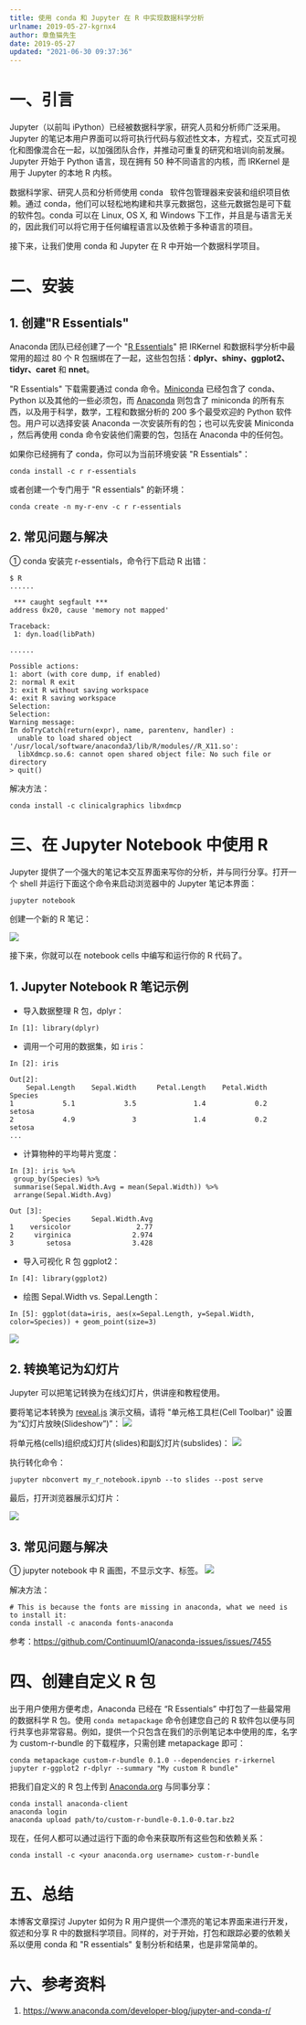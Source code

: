 ```yaml
---
title: 使用 conda 和 Jupyter 在 R 中实现数据科学分析
urlname: 2019-05-27-kgrnx4
author: 章鱼猫先生
date: 2019-05-27
updated: "2021-06-30 09:37:36"
---
```


# 一、引言

Jupyter（以前叫 iPython）已经被数据科学家，研究人员和分析师广泛采用。Jupyter 的笔记本用户界面可以将可执行代码与叙述性文本，方程式，交互式可视化和图像混合在一起，以加强团队合作，并推动可重复的研究和培训向前发展。Jupyter 开始于 Python 语言，现在拥有 50 种不同语言的内核，而 IRKernel 是用于 Jupyter 的本地 R 内核。

数据科学家、研究人员和分析师使用 conda   软件包管理器来安装和组织项目依赖。通过 conda，他们可以轻松地构建和共享元数据包，这些元数据包是可下载的软件包。conda 可以在 Linux, OS X, 和 Windows 下工作，并且是与语言无关的，因此我们可以将它用于任何编程语言以及依赖于多种语言的项目。

接下来，让我们使用 conda 和 Jupyter 在 R 中开始一个数据科学项目。

# 二、安装

## 1. 创建"R Essentials"

Anaconda 团队已经创建了一个 "[R Essentials](https://anaconda.org/r/r-essentials)" 把 IRKernel 和数据科学分析中最常用的超过 80 个 R 包捆绑在了一起，这些包包括：**dplyr、shiny、ggplot2、tidyr、caret** 和 **nnet**。

"R Essentials" 下载需要通过 conda 命令。[Miniconda](https://conda.io/miniconda.html) 已经包含了 conda、Python 以及其他的一些必须包，而 [Anaconda](https://www.anaconda.com/download/#linux) 则包含了 miniconda 的所有东西，以及用于科学，数学，工程和数据分析的 200 多个最受欢迎的 Python 软件包。用户可以选择安装 Anaconda 一次安装所有的包；也可以先安装 Miniconda ，然后再使用 conda 命令安装他们需要的包，包括在 Anaconda 中的任何包。

如果你已经拥有了 conda，你可以为当前环境安装 "R Essentials"：

    conda install -c r r-essentials

或者创建一个专门用于 "R essentials" 的新环境：

    conda create -n my-r-env -c r r-essentials

## 2. 常见问题与解决

① conda 安装完 r-essentials，命令行下启动 R 出错：

    $ R
    ......

     *** caught segfault ***
    address 0x20, cause 'memory not mapped'

    Traceback:
     1: dyn.load(libPath)

    ......

    Possible actions:
    1: abort (with core dump, if enabled)
    2: normal R exit
    3: exit R without saving workspace
    4: exit R saving workspace
    Selection:
    Selection:
    Warning message:
    In doTryCatch(return(expr), name, parentenv, handler) :
      unable to load shared object '/usr/local/software/anaconda3/lib/R/modules//R_X11.so':
      libXdmcp.so.6: cannot open shared object file: No such file or directory
    > quit()

解决方法：

    conda install -c clinicalgraphics libxdmcp

# 三、在 Jupyter Notebook 中使用 R

Jupyter 提供了一个强大的笔记本交互界面来写你的分析，并与同行分享。打开一个 shell 并运行下面这个命令来启动浏览器中的 Jupyter 笔记本界面：

    jupyter notebook

创建一个新的 R 笔记：

![](https://shub-1251708715.cos.ap-guangzhou.myqcloud.com/elog-cookbook-img/FsL1JJCzuG8hmI3NEaJrbVnhNv6k.png)

接下来，你就可以在 notebook cells 中编写和运行你的 R 代码了。

## 1. Jupyter Notebook R 笔记示例

- 导入数据整理 R 包，dplyr：

<!---->

    In [1]: library(dplyr)

- 调用一个可用的数据集，如 `iris`：

<!---->

    In [2]: iris

    Out[2]:
        Sepal.Length    Sepal.Width     Petal.Length    Petal.Width     Species
    1            5.1            3.5              1.4            0.2      setosa
    2            4.9              3              1.4            0.2      setosa
    ...

- 计算物种的平均萼片宽度：

<!---->

    In [3]: iris %>%
     group_by(Species) %>%
     summarise(Sepal.Width.Avg = mean(Sepal.Width)) %>%
     arrange(Sepal.Width.Avg)

    Out [3]:
            Species     Sepal.Width.Avg
    1    versicolor                2.77
    2     virginica               2.974
    3        setosa               3.428

- 导入可视化 R 包 ggplot2：

<!---->

    In [4]: library(ggplot2)

- 绘图 Sepal.Width vs. Sepal.Length：

<!---->

    In [5]: ggplot(data=iris, aes(x=Sepal.Length, y=Sepal.Width, color=Species)) + geom_point(size=3)

![](https://shub-1251708715.cos.ap-guangzhou.myqcloud.com/elog-cookbook-img/FjEL3LUSDzeV3Kass0TykjC6ePDK.png)

## 2. 转换笔记为幻灯片

Jupyter 可以把笔记转换为在线幻灯片，供讲座和教程使用。

要将笔记本转换为 [reveal.js](http://lab.hakim.se/reveal-js/#/) 演示文稿，请将 "单元格工具栏(Cell Toolbar)" 设置为“幻灯片放映(Slideshow”)”：
![](https://shub-1251708715.cos.ap-guangzhou.myqcloud.com/elog-cookbook-img/FvcE5wErriZpC6bTN4U-7AopHDao.png)

将单元格(cells)组织成幻灯片(slides)和副幻灯片(subslides)：
![](https://shub-1251708715.cos.ap-guangzhou.myqcloud.com/elog-cookbook-img/FouaL1PI0pjnWcTrpMcTCsveezUg.png)

执行转化命令：

    jupyter nbconvert my_r_notebook.ipynb --to slides --post serve

最后，打开浏览器展示幻灯片：

![](https://shub-1251708715.cos.ap-guangzhou.myqcloud.com/elog-cookbook-img/FouaL1PI0pjnWcTrpMcTCsveezUg.png)

## 3. 常见问题与解决

① jupyter notebook 中 R 画图，不显示文字、标签。
![](https://shub-1251708715.cos.ap-guangzhou.myqcloud.com/elog-cookbook-img/FoTBAmgy7qKqdljYICkmVWmgL_-T.png)

解决方法：

    # This is because the fonts are missing in anaconda, what we need is to install it:
    conda install -c anaconda fonts-anaconda

参考：<https://github.com/ContinuumIO/anaconda-issues/issues/7455>

# 四、创建自定义 R 包

出于用户使用方便考虑，Anaconda 已经在 “R Essentials” 中打包了一些最常用的数据科学 R 包。使用 `conda metapackage` 命令创建您自己的 R 软件包以便与同行共享也非常容易。例如，提供一个只包含在我们的示例笔记本中使用的库，名字为 custom-r-bundle 的下载程序，只需创建 metapackage 即可：

    conda metapackage custom-r-bundle 0.1.0 --dependencies r-irkernel jupyter r-ggplot2 r-dplyr --summary "My custom R bundle"

把我们自定义的 R 包上传到 [Anaconda.org](https://anaconda.org/) 与同事分享：

    conda install anaconda-client
    anaconda login
    anaconda upload path/to/custom-r-bundle-0.1.0-0.tar.bz2

现在，任何人都可以通过运行下面的命令来获取所有这些包和依赖关系：

    conda install -c <your anaconda.org username> custom-r-bundle

# 五、总结

本博客文章探讨 Jupyter 如何为 R 用户提供一个漂亮的笔记本界面来进行开发，叙述和分享 R 中的数据科学项目。同样的，对于开始，打包和跟踪必要的依赖关系以便用 conda 和 "R essentials" 复制分析和结果，也是非常简单的。

# 六、参考资料

1.  <https://www.anaconda.com/developer-blog/jupyter-and-conda-r/>
